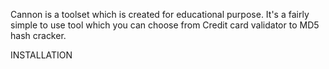 Cannon is a toolset which is created for educational purpose.
It's a fairly simple to use tool which you can choose from Credit card validator to MD5 hash cracker.

INSTALLATION
